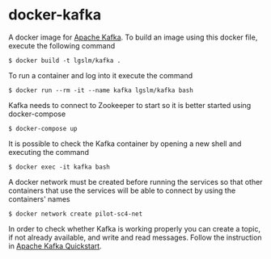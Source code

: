 docker-kafka
============
A docker image for [Apache Kafka](https://kafka.apache.org/). To build an image using this docker file, execute the following command

    $ docker build -t lgslm/kafka .

To run a container and log into it execute the command
 
    $ docker run --rm -it --name kafka lgslm/kafka bash

Kafka needs to connect to Zookeeper to start so it is better started using docker-compose

    $ docker-compose up

It is possible to check the Kafka container by opening a new shell and executing the command

    $ docker exec -it kafka bash

A docker network must be created before running the services so that other containers that use the services will be able to connect by using the 
containers' names 

    $ docker network create pilot-sc4-net

In order to check whether Kafka is working properly you can create a topic, if not already available, and write and read messages. Follow the instruction
in [Apache Kafka Quickstart](https://kafka.apache.org/quickstart). 
